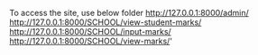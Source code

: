 To access the site, use below folder
http://127.0.0.1:8000/admin/
http://127.0.0.1:8000/SCHOOL/view-student-marks/
http://127.0.0.1:8000/SCHOOL/input-marks/
http://127.0.0.1:8000/SCHOOL/view-marks/'
